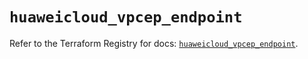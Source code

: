 # `huaweicloud_vpcep_endpoint`

Refer to the Terraform Registry for docs: [`huaweicloud_vpcep_endpoint`](https://registry.terraform.io/providers/huaweicloud/huaweicloud/1.71.1/docs/resources/vpcep_endpoint).
